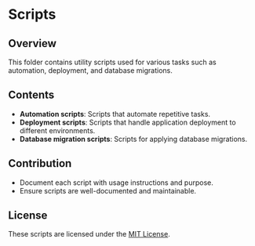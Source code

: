 # Scripts

## Overview
This folder contains utility scripts used for various tasks such as automation, deployment, and database migrations.

## Contents
- **Automation scripts**: Scripts that automate repetitive tasks.
- **Deployment scripts**: Scripts that handle application deployment to different environments.
- **Database migration scripts**: Scripts for applying database migrations.

## Contribution
- Document each script with usage instructions and purpose.
- Ensure scripts are well-documented and maintainable.

## License
These scripts are licensed under the [MIT License](../LICENSE).
